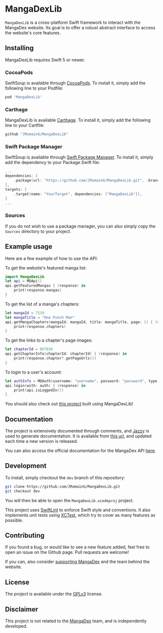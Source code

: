 # MangaDexLib

`MangaDexLib` is a cross-platform Swift framework to interact with the MangaDex website. Its goal is to offer a robust abstract interface to access the website's core features.

## Installing

MangaDexLib requires Swift 5 or newer.

### CocoaPods

SwiftSoup is available through [CocoaPods](http://cocoapods.org). To install it, simply add the following line to your Podfile:

```ruby
pod 'MangaDexLib'
```

### Carthage

MangaDexLib is available [Carthage](https://github.com/Carthage/Carthage). To install it, simply add the following line to your Cartfile:

```ruby
github "JRomainG/MangaDexLib"
```

### Swift Package Manager

SwiftSoup is available through [Swift Package Manager](https://github.com/apple/swift-package-manager). To install it, simply add the dependency to your Package.Swift file:

```swift
...
dependencies: [
    .package(url: "https://github.com/JRomainG/MangaDexLib.git", .branch("master")),
],
targets: [
    .target(name: "YourTarget", dependencies: ["MangaDexLib"]),
]
...
```

### Sources

If you do not wish to use a package manager, you can also simply copy the `Sources` directory to your project.

## Example usage

Here are a few example of how to use the API:

To get the website's featured manga list:

```swift
import MangaDexLib
let api = MDApi()
api.getFeaturedMangas { (response) in
    print(response.mangas)
}
```

To get the list of a manga's chapters:

```swift
let mangaId = 7139
let mangaTitle = "One Punch Man"
api.getMangaChapters(mangaId: mangaId, title: mangaTitle, page: 1) { (response) in
    print(response.chapters)
}
```

To get the links to a chapter's page images:

```swift
let chapterId = 867036
api.getChapterInfo(chapterId: chapterId) { (response) in
    print(response.chapter?.getPageUrls())
}
```

To login to a user's account:

```swift
let authInfo = MDAuth(username: "username", password: "password", type: .regular, remember: true)
api.login(with: auth) { (response) in
    print(api.isLoggedIn())
}
```

You should also check out [this project](https://github.com/JRomainG/Kitsune-macOS) built using MangaDexLib!

## Documentation

The project is extensively documented through comments, and [Jazzy](https://github.com/realm/jazzy) is used to generate documentation. It is available from [this url](https://jean-romain.com/MangaDexLib), and updated each time a new version is released.

You can also access the official documentation for the MangaDex API [here](https://api.mangadex.org/docs.html).

## Development

To install, simply checkout the `dev` branch of this repository:

```bash
git clone https://github.com/JRomainG/MangaDexLib.git
git checkout dev
```

You will then be able to open the `MangaDexLib.xcodeproj` project.

This project uses [SwiftLint](https://github.com/realm/SwiftLint) to enforce Swift style and conventions. It also implements unit tests using [XCTest](https://developer.apple.com/documentation/xctest), which try to cover as many features as possible.

## Contributing

If you found a bug, or would like to see a new feature added, feel free to open an issue on the Github page. Pull requests are welcome!

If you can, also consider [supporting MangaDex](https://mangadex.org/support) and the team behind the website.

## License

The project is available under the [GPLv3](https://www.gnu.org/licenses/gpl-3.0.en.html) license.

## Disclaimer

This project is not related to the [MangaDex](https://mangadex.org) team, and is independently developed.
